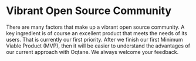 # Vibrant Open Source Community

There are many factors that make up a vibrant open source community. A key ingredient is of course an excellent product that meets the needs of its users. That is currently our first priority. 
After we finish our  first Minimum Viable Product (MVP), then it will be easier to understand the advantages of our current approach with Oqtane. We always welcome your feedback. 

